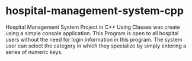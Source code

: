 # hospital-management-system-cpp
Hospital Management System Project in C++ Using Classes was create using a simple console application. This Program is open to all hospital users without the need for login information in this program. The system user can select the category in which they specialize by simply entering a series of numeric keys.
